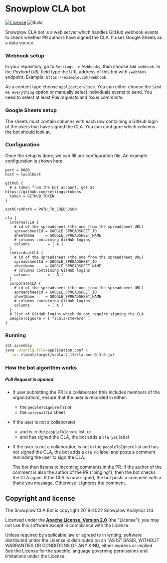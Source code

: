 # Snowplow CLA bot

[![License][license-image]][license] ![Build](https://github.com/snowplow-incubator/cla-bot/workflows/Build/badge.svg)

Snowplow CLA bot is a web server which handles GitHub webhook events to check whether PR authors have signed the CLA. It uses Google Sheets as a data source.

### Webhook setup

In your repository, go to `Settings -> Webhooks`, then choose `Add webhook`.
In the *Payload URL* field type the URL address of this bot with `/webhook` endpoint.
Example: `https://example.com/webhook`.

As a content type choose `application/json`. You can either choose the `Send me everything` option or manually select individuals events to send. You need to select at least *Pull requests* and *Issue comments*.

### Google Sheets setup

The sheets must contain columns with each row containing a GitHub login of the users that have signed the CLA. You can configure which columns the bot should look at.

### Configuration

Once the setup is done, we can fill our configuration file.
An example configuration is shown here:

```
port = 8080
host = localhost

github {
  # a token from the bot account, get at https://github.com/settings/tokens
  token = GITHUB_TOKEN
}

oathCredPath = PATH_TO_CRED_JSON

cla {
  internalCLA {
    # id of the spreadsheet (the one from the spreadsheet URL)
    spreadsheetId = GOOGLE_SPREADSHEET_ID
    sheetName     = GOOGLE_SPREADSHEET_NAME
    # columns containing GitHub logins
    columns        = [ A ]
  }
  individualCLA {
    # id of the spreadsheet (the one from the spreadsheet URL)
    spreadsheetId = GOOGLE_SPREADSHEET_ID
    sheetName     = GOOGLE_SPREADSHEET_NAME
    # columns containing GitHub logins
    columns        = [ A ]
  }
  corporateCLA {
    # id of the spreadsheet (the one from the spreadsheet URL)
    spreadsheetId = GOOGLE_SPREADSHEET_ID
    sheetName     = GOOGLE_SPREADSHEET_NAME
    # columns containing GitHub logins
    columns        = [ A ]
  }
  # list of GitHub logins which do not require signing the CLA
  peopleToIgnore = [ "scala-steward" ]
}
```

### Running

```bash
sbt assembly
java -Dconfig.file=application.conf \
  -jar clabot/target/scala-2.13/cla-bot-0.3.0.jar
```

### How the bot algorithm works

##### Pull Request is opened
- If user submitting the PR is a collaborator (this includes members of the organization), ensure that the user is recorded in either:
  - the `peopleToIgnore` list or
  - the `internalCLA` sheet

- If the user is not a collaborator
  - and is in the `peopleToIgnore` list, or
  - and has signed the CLA, the bot adds a `cla:yes` label

- If the user is not a collaborator, is not in the `peopleToIgnore` list and has not signed the CLA, the bot adds a `cla:no` label and posts a comment reminding the user to sign the CLA.

  The bot then listens to incoming comments in the PR. If the author of the comment is also the author of the PR ("pinging"), then the bot checks the CLA again. If the CLA is now signed, the bot posts a comment with a thank you message. Otherwise it ignores the comment.

## Copyright and license

The Snowplow CLA Bot is copyright 2018-2022 Snowplow Analytics Ltd.

Licensed under the **[Apache License, Version 2.0][license]** (the "License");
you may not use this software except in compliance with the License.

Unless required by applicable law or agreed to in writing, software
distributed under the License is distributed on an "AS IS" BASIS,
WITHOUT WARRANTIES OR CONDITIONS OF ANY KIND, either express or implied.
See the License for the specific language governing permissions and
limitations under the License.

[license-image]: https://img.shields.io/badge/license-Apache--2-blue.svg?style=flat
[license]: http://www.apache.org/licenses/LICENSE-2.0

[webhooks]: https://developer.github.com/webhooks/
[log4j]: https://docs.oracle.com/cd/E29578_01/webhelp/cas_webcrawler/src/cwcg_config_log4j_file.html
